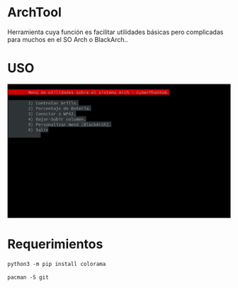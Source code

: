 # ArchTool
Herramienta cuya función es facilitar utilidades básicas pero complicadas para muchos en el SO Arch o BlackArch..
# USO
![Funcionamiento de la herramienta](http://github.com/CyberPhant0m/ArchTool//blob/main/img/ArchTool.png)
# Requerimientos
```
python3 -m pip install colorama
```
```
pacman -S git
```
